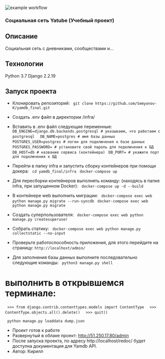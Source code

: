 ![example workflow](https://github.com/Semyonov-K/yamdb_final/actions/workflows/yamdb_workflow.yml/badge.svg)

### Социальная сеть Yatube (Учебный проект)

## Описание
Социальная сеть с дневниками, сообществами и...

## Технологии
Python 3.7 Django 2.2.19

## **Запуск проекта**

- Клонировать репозиторий:
 ```  git clone https://github.com/Semyonov-K/yamdb_final.git  ```

- Создать .env файл в директории /infra/

- Вставить в .env файл следующие переменные:
 ```  DB_ENGINE=django.db.backends.postgresql # указываем, что работаем с postgresql  ```
 ```  DB_NAME=postgres # имя базы данных  ```
 ```  POSTGRES_USER=postgres # логин для подключения к базе данных ```
 ```  POSTGRES_PASSWORD= # установите свой пароль для подключения к БД ```
 ```  DB_HOST=db # название сервиса (контейнера) ```
 ```  DB_PORT= # укажите порт для подключения к БД ```

- Перейти в папку infra и запустить сборку контейнеров при помощи докера:
 ```  cd yamdb_final/infra ```
 ```  docker-compose up ```

- Для пересборки контейнеров выполнять команду: (находясь в папке infra, при запущенном Docker):
 ```  docker-compose up -d --build ```

- В контейнере web выполнить миграции:
 ```  docker-compose exec web python manage.py migrate --run-syncdb ```
 ```  docker-compose exec web python manage.py migrate ```

- Создать суперпользователя:
 ```  docker-compose exec web python manage.py createsuperuser ```

- Собрать статику:
 ```  docker-compose exec web python manage.py collectstatic --no-input ```

- Проверьте работоспособность приложения, для этого перейдите на страницу:
 ``` http://localhost/admin/ ```

- Для заполнения базы данных выполните последовательно следующие команды:
 ```  python3 manage.py shell  ```  
# выполнить в открывшемся терминале:
 ```  >>> from django.contrib.contenttypes.models import ContentType  ```
 ```  >>> ContentType.objects.all().delete()  ```
 ```  >>> quit()  ```

 ```  python manage.py loaddata dump.json  ```
- Проект готов к работе
- Развернутый в облаке проект: http://51.250.17.80/admin
- После запуска проекта, по адресу http://localhost/redoc/ будет доступна документация для Yamdb API.
- Автор: Кирилл
